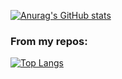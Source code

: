 [![Anurag's GitHub stats](https://github-readme-stats.vercel.app/api?username=puupuls&show_icons=true&count_private=true&theme=dark)](#)

### From my repos:

[![Top Langs](https://github-readme-stats.vercel.app/api/top-langs/?username=puupuls&layout=compact&count_private=true&theme=dark&langs_count=8&exclude_repo=Web_Tech_2_Project)](#)
